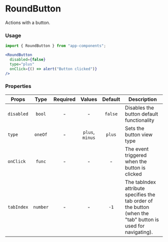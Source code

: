 # RoundButton

Actions with a button.

### Usage

```js
import { RoundButton } from "app-components";
```

```jsx
<RoundButton
  disabled={false}
  type="plus"
  onClick={() => alert("Button clicked")}
/>
```

### Properties

| Props      |   Type   | Required |         Values          | Default | Description                                           |
| ---------- | :------: | :------: | :---------------------: | :-----: | ----------------------------------------------------- |
| `disabled` |  `bool`  |    -     |            -            | `false` | Disables the button default functionality             |
| `type`    | `oneOf`  |    -     |`plus`, `minus`| `plus` | Sets the button view type                                 |
| `onClick`  |  `func`  |    -     |            -            |    -    | The event triggered when the button is clicked        |
| `tabIndex` | `number` |    -     |            -            |  `-1`   | The tabIndex attribute specifies the tab order of the button (when the "tab" button is used for navigating).                             |
